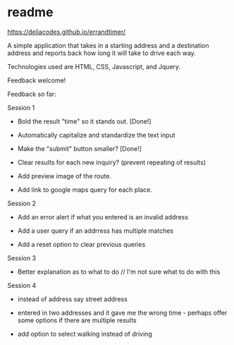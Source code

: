 # readme

<https://deliacodes.github.io/errandtimer/>

A simple application that takes in a starting address and a destination address and reports back how long it will take to drive each way.



Technologies used are HTML, CSS, Javascript, and Jquery.

Feedback welcome!

Feedback so far:

Session 1

* Bold the result "time" so it stands out. [Done!]

* Automatically capitalize and standardize the text input

* Make the "submit" button smaller? [Done!]

* Clear results for each new inquiry? (prevent repeating of results)

* Add preview image of the route.

* Add link to google maps query for each place.

Session 2

* Add an error alert if what you entered is an invalid address

* Add a user query if an addrress has multiple matches

* Add a reset option to clear previous queries

Session 3

* Better explanation as to what to do // I'm not sure what to do with this

Session 4

* instead of address say street address

* entered in two addresses and it gave me the wrong time - perhaps offer some options if there are multiple results

* add option to select walking instead of driving
